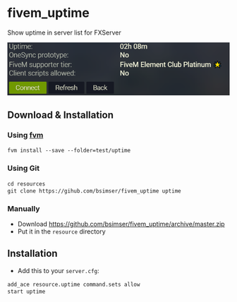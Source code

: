 # fivem_uptime
Show uptime in server list for FXServer

![Image of Yaktocat](gsKYHpY.png)

## Download & Installation

### Using [fvm](https://github.com/qlaffont/fvm-installer)
```
fvm install --save --folder=test/uptime
```

### Using Git
```
cd resources
git clone https://gihub.com/bsimser/fivem_uptime uptime
```

### Manually
- Download https://github.com/bsimser/fivem_uptime/archive/master.zip
- Put it in the `resource` directory

## Installation
- Add this to your `server.cfg`:

```
add_ace resource.uptime command.sets allow
start uptime
```
